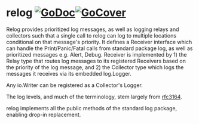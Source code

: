 # relog [![GoDoc](https://godoc.org/github.com/gpitfield/relog?status.svg)](https://godoc.org/github.com/gpitfield/relog)[![GoCover](http://gocover.io/_badge/github.com/gpitfield/relog)](http://gocover.io/github.com/gpitfield/relog)

Relog provides prioritized log messages, as well as logging relays and collectors such that a
single call to relog can log to multiple locations conditional on that message's priority.
It defines a Receiver interface which can handle the Print/Panic/Fatal calls from
standard package log, as well as prioritized messages e.g. Alert, Debug.
Receiver is implemented by 1) the Relay type that routes log messages to its registered
Receivers based on the priority of the log message, and 2) the Collector type which logs
the messages it receives via its embedded log.Logger.

Any io.Writer can be registered as a Collector's Logger.

The log levels, and much of the terminology, stem largely from [rfc3164](https://tools.ietf.org/html/rfc3164).

relog implements all the public methods of the standard log package, enabling drop-in replacement.
